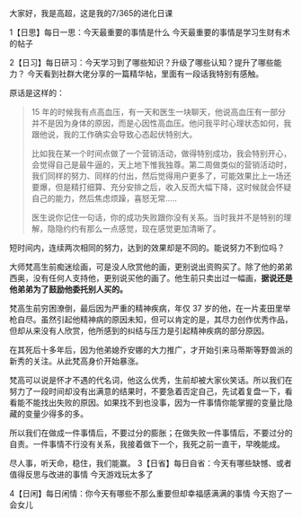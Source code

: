 大家好，我是高超，这是我的7/365的进化日课

1【日思】每日一思：今天最重要的事情是什么
今天最重要的事情是学习生财有术的帖子

2【日习】每日研习：今天学习到了哪些知识？升级了哪些认知？提升了哪些能力？
今天看到社群大佬分享的一篇精华帖，里面有一段话我特别有感触。

原话是这样的：

>15 年的时候我有点高血压，有一天和医生一块聊天，他说高血压有一部分并不是因为身体的原因，而是心因性高血压。他问我平时心理状态如何，我跟他说，我的工作确实会导致心态起伏特别大。
>
>比如我在某一个时间点做了一个营销活动，做得特别成功，我会特别开心，会觉得自己是最牛逼的，天上地下惟我独尊。第二周做类似的营销活动时，我们同样的努力、同样的付出，然后觉得用户更多了，可能效果比上一场还要爆，但是精打细算、充分安排之后，收入反而大幅下降，这时候就会怀疑自己的能力，然后焦虑烦躁，喜怒无常.....
>
>医生说你记住一句话，你的成功失败跟你没有关系。当时我并不是特别的理解，隐隐约约有那么一点感觉，现在感觉更加清晰了。

短时间内，连续两次相同的努力，达到的效果却是不同的。能说努力不到位吗？

大师梵高生前痴迷绘画，可是没人欣赏他的画，更别说出资购买了。除了他的弟弟西奥，没有任何人支持他，更别说买他的画了。他生前只卖出过一幅画，**据说还是他弟弟为了鼓励他委托别人买的。**

梵高生前穷困潦倒，最后因为严重的精神疾病，年仅 37 岁的他，在一片麦田里举枪自尽。虽然引起他精神病的原因未知，但可以肯定的是，其尽力创作优秀作品，但却从来没有人欣赏，他所感到的纠结与压力是引起精神疾病的部分原因。

在其死后十多年后，因为他弟媳乔安娜的大力推广，才开始引来马蒂斯等野兽派的新秀的关注。从此梵高身价开始暴涨。

梵高可以说是怀才不遇的代名词，他这么优秀，生前却被大家伙笑话。所以我们在努力了一段时间却没有出满意的结果时，不要急着否定自己，先试着复盘一下，看看能不能找出失败的原因。如果找不到也没事，因为一件事情你能掌握的变量比隐藏的变量少得多的多。

所以我们在做成一件事情后，不要过分的膨胀；在做失败一件事情后，不要过分的自责。一件事情不行没有关系，我接着做下一个，我死之前一直干，早晚能成。

尽人事，听天命，稳住，我们能赢。
3【日省】每日自省：今天有哪些缺憾、或者值得反思与改进的事情
今天游戏玩太多了

4【日闲】每日闲情：你今天有哪些不那么重要但却幸福感满满的事情
今天抱了一会女儿
